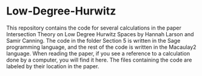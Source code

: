 # Low-Degree-Hurwitz
This repository contains the code for several calculations in the paper Intersection Theory on Low Degree Hurwitz Spaces by Hannah Larson and Samir Canning. The code in the folder Section 5 is written in the Sage programming language, and the rest of the code is written in the Macaulay2 language. 
When reading the paper, if you see a reference to a calculation done by a computer, you will find it here. The files containing the code are labeled by their location in the paper.